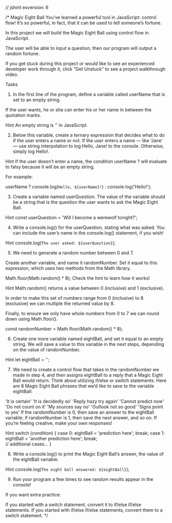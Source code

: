 // jshint esversion: 6

/*
Magic Eight Ball
You’ve learned a powerful tool in JavaScript: control flow! It’s so powerful, in fact, that it can be used to tell someone’s fortune.

In this project we will build the Magic Eight Ball using control flow in JavaScript.

The user will be able to input a question, then our program will output a random fortune.

If you get stuck during this project or would like to see an experienced developer work through it, click “Get Unstuck“ to see a project walkthrough video.

Tasks
1. In the first line of the program, define a variable called userName that is set to an empty string.

If the user wants, he or she can enter his or her name in between the quotation marks.


Hint
An empty string is '' in JavaScript.

2. Below this variable, create a ternary expression that decides what to do if the user enters a name or not. If the user enters a name — like 'Jane' — use string interpolation to log Hello, Jane! to the console. Otherwise, simply log Hello!.


Hint
If the user doesn’t enter a name, the condition userName ? will evaluate to falsy because it will be an empty string.

For example:

userName ? console.log(`Hello, ${userName}!`) : console.log('Hello!');

3. Create a variable named userQuestion. The value of the variable should be a string that is the question the user wants to ask the Magic Eight Ball.


Hint
const userQuestion = 'Will I become a werewolf tonight?';

4. Write a console.log() for the userQuestion, stating what was asked. You can include the user’s name in the console.log() statement, if you wish!


Hint
console.log(`The user asked: ${userQuestion}`);

5. We need to generate a random number between 0 and 7.

Create another variable, and name it randomNumber. Set it equal to this expression, which uses two methods from the Math library.

Math.floor(Math.random() * 8);
Check the hint to learn how it works!


Hint
Math.random() returns a value between 0 (inclusive) and 1 (exclusive).

In order to make this set of numbers range from 0 (inclusive) to 8 (exclusive) we can multiple the returned value by 8.

Finally, to ensure we only have whole numbers from 0 to 7 we can round down using Math.floor().

const randomNumber = Math.floor(Math.random() * 8);

6. Create one more variable named eightBall, and set it equal to an empty string. We will save a value to this variable in the next steps, depending on the value of randomNumber.


Hint
let eightBall = '';

7. We need to create a control flow that takes in the randomNumber we made in step 4, and then assigns eightBall to a reply that a Magic Eight Ball would return. Think about utilizing if/else or switch statements. Here are 8 Magic Eight Ball phrases that we’d like to save to the variable eightBall:

'It is certain'
'It is decidedly so'
'Reply hazy try again'
'Cannot predict now'
'Do not count on it'
'My sources say no'
'Outlook not so good'
'Signs point to yes'
If the randomNumber is 0, then save an answer to the eightBall variable; if randomNumber is 1, then save the next answer, and so on. If you’re feeling creative, make your own responses!


Hint
switch (condition) {
  case 0:
    eightBall = 'prediction here';
    break;
  case 1:
    eightBall = 'another prediction here';
    break;  
  // additional cases...
}

8. Write a console.log() to print the Magic Eight Ball’s answer, the value of the eightBall variable.


Hint
console.log(`The eight ball answered: ${eightBall}`); 

9. Run your program a few times to see random results appear in the console!

If you want extra practice:

If you started with a switch statement, convert it to if/else if/else statements.
If you started with if/else if/else statements, convert them to a switch statement.
*/